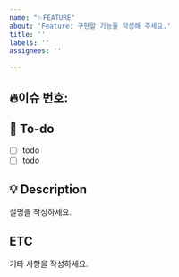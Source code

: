 ```yaml
---
name: "✨FEATURE"
about: 'Feature: 구현할 기능을 작성해 주세요.'
title: ''
labels: ''
assignees: ''

---
```


## 🔥이슈 번호:

## 📝 To-do
- [ ] todo
- [ ] todo

## 💡 Description
설명을 작성하세요.

## ETC
기타 사항을 작성하세요.
